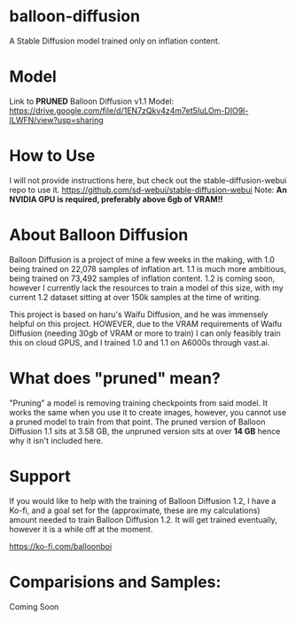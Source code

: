 # balloon-diffusion
A Stable Diffusion model trained only on inflation content.

# Model
Link to **PRUNED** Balloon Diffusion v1.1 Model:
https://drive.google.com/file/d/1EN7zQkv4z4m7et5IuLOm-DIO9l-ILWFN/view?usp=sharing

# How to Use
I will not provide instructions here, but check out the stable-diffusion-webui repo to use it.
https://github.com/sd-webui/stable-diffusion-webui
Note: **An NVIDIA GPU is required, preferably above 6gb of VRAM!!**

# About Balloon Diffusion
Balloon Diffusion is a project of mine a few weeks in the making, with 1.0 being trained on 22,078 samples of inflation art.
1.1 is much more ambitious, being trained on 73,492 samples of inflation content.
1.2 is coming soon, however I currently lack the resources to train a model of this size, with my current 1.2 dataset sitting at over 150k samples at the time of writing.

This project is based on haru's Waifu Diffusion, and he was immensely helpful on this project.
HOWEVER, due to the VRAM requirements of Waifu Diffusion (needing 30gb of VRAM or more to train) I can only feasibly train this on cloud GPUS, and I trained 1.0 and 1.1 on A6000s through vast.ai.

# What does "pruned" mean?
"Pruning" a model is removing training checkpoints from said model. It works the same when you use it to create images, however, you cannot use a pruned model to train from that point. The pruned version of Balloon Diffusion 1.1 sits at 3.58 GB, the unpruned version sits at over **14 GB** hence why it isn't included here.

# Support
If you would like to help with the training of Balloon Diffusion 1.2, I have a Ko-fi, and a goal set for the (approximate, these are my calculations) amount needed to train Balloon Diffusion 1.2. It will get trained eventually, however it is a while off at the moment.

https://ko-fi.com/balloonboi

# Comparisions and Samples:
Coming Soon
